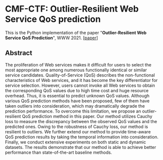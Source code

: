 # CMF-CTF: Outlier-Resilient Web Service QoS prediction

This is the Python implementation of the paper "**Outlier-Resilient Web Service QoS Prediction**", WWW 2021. [[paper](https://arxiv.org/abs/2006.01287)]

## Abstract

The proliferation of Web services makes it difficult for users to select the most appropriate one among numerous functionally identical or similar service candidates. Quality-of-Service (QoS) describes the non-functional characteristics of Web services, and it has become the key differentiator for service selection. However, users cannot invoke all Web services to obtain the corresponding QoS values due to high time cost and huge resource overhead. Thus, it is essential to predict unknown QoS values. Although various QoS prediction methods have been proposed, few of them have taken outliers into consideration, which may dramatically degrade the prediction performance. To overcome this limitation, we propose an outlier-resilient QoS prediction method in this paper. Our method utilizes Cauchy loss to measure the discrepancy between the observed QoS values and the predicted ones. Owing to the robustness of Cauchy loss, our method is resilient to outliers. We further extend our method to provide time-aware QoS prediction results by taking the temporal information into consideration. Finally, we conduct extensive experiments on both static and dynamic datasets. The results demonstrate that our method is able to achieve better performance than state-of-the-art baseline methods.
